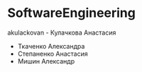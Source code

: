 # SoftwareEngineering
akulackovan - Кулачкова Анастасия
- Ткаченко Александра
- Степаненко Анастасия
- Мишин Александр
